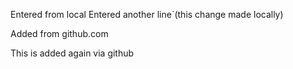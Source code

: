 Entered from local
Entered another line`(this change made locally)

Added from github.com

This is added again via github
